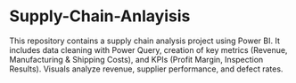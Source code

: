 # Supply-Chain-Anlayisis
This repository contains a supply chain analysis project using Power BI. It includes data cleaning with Power Query, creation of key metrics (Revenue, Manufacturing &amp; Shipping Costs), and KPIs (Profit Margin, Inspection Results). Visuals analyze revenue, supplier performance, and defect rates.
